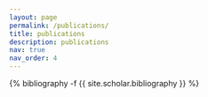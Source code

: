 ```yaml
---
layout: page
permalink: /publications/
title: publications
description: publications
nav: true
nav_order: 4
---
```

<!-- _pages/publications.md -->
<div class="publications">

{% bibliography -f {{ site.scholar.bibliography }} %}

</div>
